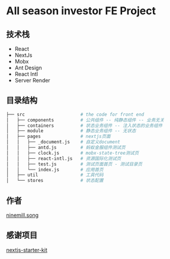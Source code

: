 # All season investor FE Project

## 技术栈

* React
* NextJs
* Mobx
* Ant Design
* React Intl
* Server Render

## 目录结构

```bash
├── src                     # the code for front end
│   ├── components          # 公共组件 -- 纯静态组件 -- 业务无关
│   ├── containers          # 状态业务组件 -- 注入状态的业务组件
│   ├── module              # 静态业务组件 -- 无状态
│   ├── pages               # nextjs页面
│   │   ├── _document.js    # 自定义document
│   │   ├── antd.js         # 蚂蚁金服组件测试页
│   │   ├── clock.js        # mobx-state-tree测试页
│   │   ├── react-intl.js   # 资源国际化测试页
│   │   ├── test.js         # 测试页面首页 - 测试目录页
│   │   └── index.js        # 应用首页
│   ├── util                # 工具代码
│   └── stores              # 状态配置
```

## 作者

[ninemill.song](https://github.com/ninemilli-song)

## 感谢项目

[nextjs-starter-kit](https://github.com/soulmachine/nextjs-starter-kit)

